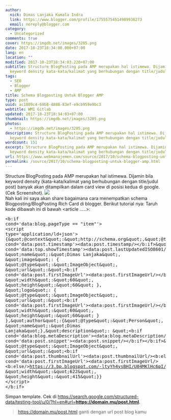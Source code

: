 ```yaml
---
author:
  nick: Dimas Lanjaka Kumala Indra
  link: https://www.blogger.com/profile/17555754514989936273
  email: noreply@blogger.com
category:
  - Uncategorized
comments: true
cover: https://imgdb.net/images/3205.png
date: 2017-10-23T18:34:00.000+07:00
lang: en
location: ""
modified: 2017-10-23T18:34:03.220+07:00
subtitle: Structure BlogPosting pada AMP merupakan hal istimewa. Dijamin bila
  keyword density kata-kata/kalimat yang berhubungan dengan title/judul
tags:
  - SEO
  - Blogger
  - AMP
title: Schema Blogposting Untuk Blogger AMP
type: post
uuid: ac1809c4-69b8-4888-83ef-e9cb959e9bc3
webtitle: WMI Gitlab
updated: 2017-10-23T18:34:03+07:00
thumbnail: https://imgdb.net/images/3205.png
photos:
  - https://imgdb.net/images/3205.png
description: Structure BlogPosting pada AMP merupakan hal istimewa. Dijamin bila
  keyword density kata-kata/kalimat yang berhubungan dengan title/judul
wordcount: 151
excerpt: Structure BlogPosting pada AMP merupakan hal istimewa. Dijamin bila
  keyword density kata-kata/kalimat yang berhubungan dengan title/judul
url: https://www.webmanajemen.com/source/2017/10/schema-blogposting-untuk-blogger-amp.html
permalink: /source/2017/10/schema-blogposting-untuk-blogger-amp.html
---
```


Structure BlogPosting pada AMP merupakan hal istimewa. Dijamin bila keyword density (kata-kata/kalimat yang berhubungan dengan title/judul post) banyak akan ditampilkan dalam card view di posisi kedua di google. (Cek Screenshot). <img src="https://imgdb.net/images/3205.png"><br>Nah kali ini saya akan share bagaimana cara menempatkan schema Blogposting/BlogPosting Rich Card di blogger. Berikut tutorial nya: Taruh kode dibawah ini di bawah &lt;article .....&gt;:<br><pre class="prettyprint lang-xml">&lt;b:if cond='data:blog.pageType == "item"'&gt;<br>&lt;script type='application/ld+json'&gt;<br>{&amp;quot;@context&amp;quot;:&amp;quot;http:\/\/schema.org&amp;quot;,&amp;quot;@type&amp;quot;:&amp;quot;BlogPosting&amp;quot;,&amp;quot;mainEntityOfPage&amp;quot;:&amp;quot;&lt;data:blog.url/&gt;&amp;quot;,&amp;quot;headline&amp;quot;:&amp;quot;&lt;data:blog.pageTitle/&gt;&amp;quot;,&amp;quot;datePublished&amp;quot;:&amp;quot;&lt;b:if cond='data:post.timestamp'&gt;&lt;data:post.timestamp/&gt;&lt;/b:if&gt;&amp;quot;,&amp;quot;dateModified&amp;quot;:&amp;quot;&lt;b:if cond='data:top.showTimestamp'&gt;&lt;data:post.lastUpdatedISO8601/&gt;&lt;/b:if&gt;&amp;quot;,&amp;quot;publisher&amp;quot;:{&amp;quot;@type&amp;quot;:&amp;quot;Organization&amp;quot;, &amp;quot;name&amp;quot;:&amp;quot;Dimas Lanjaka&amp;quot;, &amp;quot;image&amp;quot;: { &amp;quot;@type&amp;quot;:&amp;quot;ImageObject&amp;quot;, &amp;quot;url&amp;quot;:&amp;quot;&lt;b:if cond='data:post.firstImageUrl'&gt;&lt;data:post.firstImageUrl/&gt;&lt;/b:if&gt;&amp;quot;, &amp;quot;width&amp;quot;:&amp;quot;60&amp;quot;, &amp;quot;height&amp;quot;:&amp;quot;60&amp;quot; }, &amp;quot;logo&amp;quot;: { &amp;quot;@type&amp;quot;:&amp;quot;ImageObject&amp;quot;, &amp;quot;url&amp;quot;:&amp;quot;&lt;b:if cond='data:post.firstImageUrl'&gt;&lt;data:post.firstImageUrl/&gt;&lt;/b:if&gt;&amp;quot;, &amp;quot;width&amp;quot;:&amp;quot;60&amp;quot;, &amp;quot;height&amp;quot;:&amp;quot;60&amp;quot; } },&amp;quot;author&amp;quot;:{&amp;quot;@type&amp;quot;:&amp;quot;Person&amp;quot;, &amp;quot;name&amp;quot;:&amp;quot;Dimas Lanjaka&amp;quot;},&amp;quot;description&amp;quot;: &amp;quot;&lt;b:if cond='data:blog.metaDescription'&gt;&lt;data:blog.metaDescription/&gt;&lt;b:else/&gt;&lt;b:if cond='data:post.snippet'&gt;&lt;data:post.snippet/&gt;&lt;/b:if&gt;&lt;/b:if&gt;&amp;quot;,&amp;quot;image&amp;quot;:{ &amp;quot;@type&amp;quot;:&amp;quot;ImageObject&amp;quot;, &amp;quot;url&amp;quot;:&amp;quot;&lt;b:if cond='data:post.thumbnailUrl'&gt;&lt;data:post.thumbnailUrl/&gt;&lt;b:else/&gt;&lt;b:if cond='data:post.firstImageUrl'&gt;&lt;data:post.firstImageUrl/&gt; &lt;b:else/&gt;https://3.bp.blogspot.com/-ltyYh4ysBHI/U04MKlHc6pI/AAAAAAAADQo/PFxXaGZu9PQ/w200-h150-c/no-image.png&lt;/b:if&gt;&lt;/b:if&gt;&amp;quot;, &amp;quot;width&amp;quot;:&amp;quot;622&amp;quot;, &amp;quot;height&amp;quot;:&amp;quot;415&amp;quot;}}<br>&lt;/script&gt;<br>&lt;/b:if&gt;<br></pre>Simpan template. Cek di https://search.google.com/structured-data/testing-tool/u/0/?hl=en#url=<b class="w3-text-red">https://domain.mu/post.html</b>. <blockquote>https://domain.mu/post.html ganti dengan url post blog kamu</blockquote>